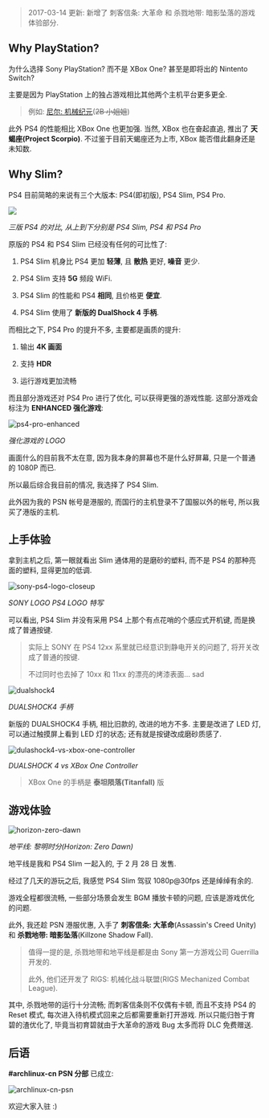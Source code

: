 > 2017-03-14 更新: 新增了 刺客信条: 大革命 和 杀戮地带: 暗影坠落的游戏体验部分.

## Why PlayStation?

为什么选择 Sony PlayStation?
而不是 XBox One?
甚至是即将出的 Nintento Switch?

主要是因为 PlayStation 上的独占游戏相比其他两个主机平台更多更全.

> 例如: [尼尔: 机械纪元](https://en.wikipedia.org/wiki/Nier:_Automata)(~~2B 小姐姐~~)

此外 PS4 的性能相比 XBox One 也更加强.
当然, XBox 也在奋起直追,
推出了 **天蝎座(Project Scorpio)**.
不过鉴于目前天蝎座还为上市,
XBox 能否借此翻身还是未知数.

## Why Slim?

PS4 目前简略的来说有三个大版本:
PS4(即初版), PS4 Slim, PS4 Pro.

![](https://c1.staticflickr.com/3/2913/33297552255_446f3a52fe_o.jpg)

_三版 PS4 的对比, 从上到下分别是 PS4 Slim, PS4 和 PS4 Pro_

原版的 PS4 和 PS4 Slim 已经没有任何的可比性了:

1.  PS4 Slim 机身比 PS4 更加 **轻薄**, 且 **散热** 更好, **噪音** 更少.

2.  PS4 Slim 支持 **5G** 频段 WiFi.

3.  PS4 Slim 的性能和 PS4 **相同**, 且价格更 **便宜**.

4.  PS4 Slim 使用了 **新版的 DualShock 4 手柄**.

而相比之下,
PS4 Pro 的提升不多,
主要都是画质的提升:

1.  输出 **4K 画面**

2.  支持 **HDR**

3.  运行游戏更加流畅

而且部分游戏还对 PS4 Pro 进行了优化,
可以获得更强的游戏性能.
这部分游戏会标注为 **ENHANCED 强化游戏**:

![ps4-pro-enhanced](https://c1.staticflickr.com/3/2848/33303850465_b012a05d4f_o.jpg)

_强化游戏的 LOGO_

画面什么的目前我不太在意,
因为我本身的屏幕也不是什么好屏幕,
只是一个普通的 1080P 而已.

所以最后综合我目前的情况,
我选择了 PS4 Slim.

此外因为我的 PSN 帐号是港服的,
而国行的主机登录不了国服以外的帐号,
所以我买了港版的主机.

## 上手体验

拿到主机之后,
第一眼就看出 Slim 通体用的是磨砂的塑料,
而不是 PS4 的那种亮面的塑料,
显得更加的低调.

![sony-ps4-logo-closeup](https://c2.staticflickr.com/4/3885/33297553145_834dc9f216_b.jpg)

_SONY LOGO PS4 LOGO 特写_

可以看出,
PS4 Slim 并没有采用 PS4 上那个有点花哨的个感应式开机键,
而是换成了普通按键.

> 实际上 SONY 在 PS4 12xx 系里就已经意识到静电开关的问题了,
> 将开关改成了普通的按键.
>
> 不过同时也去掉了 10xx 和 11xx 的漂亮的烤漆表面... sad

![dualshock4](https://c1.staticflickr.com/1/760/33297552625_b8b83d8f89_b.jpg)

_DUALSHOCK4 手柄_

新版的 DUALSHOCK4 手柄,
相比旧款的,
改进的地方不多.
主要是改进了 LED 灯,
可以通过触摸屏上看到 LED 灯的状态;
还有就是按键改成磨砂质感了.

![dulashock4-vs-xbox-one-controller](https://c1.staticflickr.com/3/2896/33169374751_e2d35245d0_b.jpg)

_DUALSHOCK 4 vs XBox One Controller_

> XBox One 的手柄是 **泰坦陨落(Titanfall)** 版

## 游戏体验

![horizon-zero-dawn](https://c1.staticflickr.com/1/694/33169375011_61e98fb5f7_o.jpg)

_地平线: 黎明时分(Horizon: Zero Dawn)_

地平线是我和 PS4 Slim 一起入的,
于 2 月 28 日 发售.

经过了几天的游玩之后,
我感觉 PS4 Slim 驾驭 1080p@30fps 还是绰绰有余的.

游戏全程都很流畅,
一些部分场景会发生 BGM 播放卡顿的问题,
应该是游戏优化的问题.

此外, 我还趁 PSN 港服优惠,
入手了 **刺客信条: 大革命**(Assassin's Creed Unity)
和 **杀戮地带: 暗影坠落**(Killzone Shadow Fall).

> 值得一提的是,
> 杀戮地带和地平线是都是由 Sony 第一方游戏公司
> Guerrilla 开发的.
>
> 此外, 他们还开发了
> RIGS: 机械化战斗联盟(RIGS Mechanized Combat League).

其中, 杀戮地带的运行十分流畅;
而刺客信条则不仅偶有卡顿, 而且不支持 PS4 的 Reset 模式,
每次进入待机模式回来之后都需要重新打开游戏.
所以只能归咎于育碧的渣优化了,
毕竟当初育碧就由于大革命的游戏 Bug 太多而将 DLC 免费赠送.

## 后语

**#archlinux-cn PSN 分部** 已成立:

![archlinux-cn-psn](https://c1.staticflickr.com/1/672/32921094540_d71432a809_o.jpg)

欢迎大家入驻 :)
